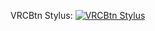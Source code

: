 VRCBtn Stylus: [![VRCBtn Stylus](https://img.shields.io/badge/Install%20directly%20with-Stylus-238b8b.svg)](https://github.com/NFLD99/StylesAndScripts/raw/main/vrcBTN.user.css)
